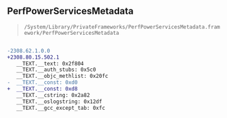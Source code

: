 ## PerfPowerServicesMetadata

> `/System/Library/PrivateFrameworks/PerfPowerServicesMetadata.framework/PerfPowerServicesMetadata`

```diff

-2308.62.1.0.0
+2308.80.15.502.1
   __TEXT.__text: 0x2f804
   __TEXT.__auth_stubs: 0x5c0
   __TEXT.__objc_methlist: 0x20fc
-  __TEXT.__const: 0xd0
+  __TEXT.__const: 0xd8
   __TEXT.__cstring: 0x2a82
   __TEXT.__oslogstring: 0x12df
   __TEXT.__gcc_except_tab: 0xfc

```
